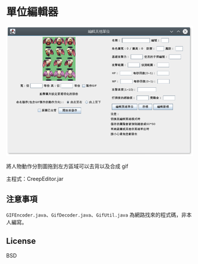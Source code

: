# 單位編輯器

![](screenshot.png)

將人物動作分割圖拖到左方區域可以去背以及合成 gif

主程式：CreepEditor.jar

## 注意事項

`GIFEncoder.java`、`GifDecoder.java`、`GifUtil.java` 為網路找來的程式碼，非本人編寫。

## License

BSD
